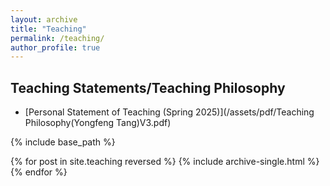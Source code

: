 ```yaml
---
layout: archive
title: "Teaching"
permalink: /teaching/
author_profile: true
---
```


## Teaching Statements/Teaching Philosophy
- [Personal Statement of Teaching (Spring 2025)](/assets/pdf/Teaching Philosophy(Yongfeng Tang)V3.pdf)

{% include base_path %}

{% for post in site.teaching reversed %}
  {% include archive-single.html %}
{% endfor %}
